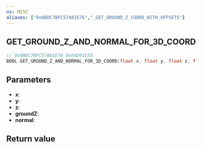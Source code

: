 ```yaml
---
ns: MISC
aliases: ["0x8BDC7BFC57A81E76","_GET_GROUND_Z_COORD_WITH_OFFSETS"]
---
```

## GET_GROUND_Z_AND_NORMAL_FOR_3D_COORD

```c
// 0x8BDC7BFC57A81E76 0x64D91CED
BOOL GET_GROUND_Z_AND_NORMAL_FOR_3D_COORD(float x, float y, float z, float* groundZ, Vector3* normal);
```

## Parameters
* **x**: 
* **y**: 
* **z**: 
* **groundZ**: 
* **normal**: 

## Return value

